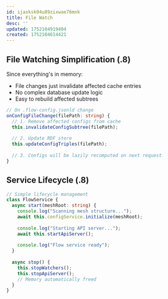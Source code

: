 ```yaml
---
id: ijaxksk04u89zixwae76mnk
title: File Watch
desc: ''
updated: 1752104919404
created: 1752104614421
---
```


## **File Watching Simplification** (.8)

Since everything's in memory:
- File changes just invalidate affected cache entries
- No complex database update logic
- Easy to rebuild affected subtrees

```typescript
// On .flow-config.jsonld change
onConfigFileChange(filePath: string) {
  // 1. Remove affected configs from cache
  this.invalidateConfigSubtree(filePath);
  
  // 2. Update RDF store
  this.updateConfigTriples(filePath);
  
  // 3. Configs will be lazily recomputed on next request
}
```


## **Service Lifecycle** (.8)

```typescript
// Simple lifecycle management
class FlowService {
  async start(meshRoot: string) {
    console.log("Scanning mesh structure...");
    await this.configService.initialize(meshRoot);
    
    console.log("Starting API server...");
    await this.startApiServer();
    
    console.log("Flow service ready");
  }
  
  async stop() {
    this.stopWatchers();
    this.stopApiServer();
    // Memory automatically freed
  }
}
```


